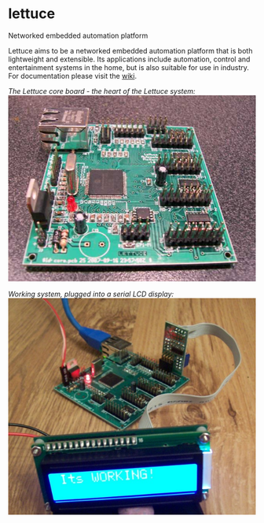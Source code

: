 # lettuce
Networked embedded automation platform

Lettuce aims to be a networked embedded automation platform that is both lightweight and extensible. 
Its applications include automation, control and entertainment systems in the home, but is also suitable for use in industry.
For documentation please visit the [wiki](https://github.com/sconemad/lettuce/wiki).

*The Lettuce core board - the heart of the Lettuce system:*
![Core board](doc/core-built-front.jpg)

*Working system, plugged into a serial LCD display:*
![Core board working](doc/core_built_working.jpg)
